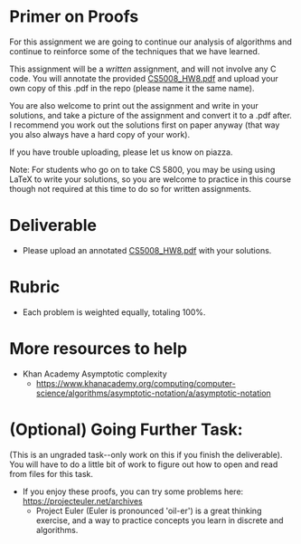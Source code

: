 # Primer on Proofs

For this assignment we are going to continue our analysis of algorithms and continue to reinforce some of the techniques that we have learned.

This assignment will be a *written* assignment, and will not involve any C code. You will annotate the provided [CS5008_HW8.pdf](./CS5008_HW8.pdf) and upload your own copy of this .pdf in the repo (please name it the same name). 

You are also welcome to print out the assignment and write in your solutions, and take a picture of the assignment and convert it to a .pdf after. I recommend you work out the solutions first on paper anyway (that way you also always have a hard copy of your work). 

If you have trouble uploading, please let us know on piazza. 

Note: For students who go on to take CS 5800, you may be using using LaTeX to write your solutions, so you are welcome to practice in this course though not required at this time to do so for written assignments.

# Deliverable

- Please upload an annotated [CS5008_HW8.pdf](./CS5008_HW8.pdf) with your solutions.

# Rubric

- Each problem is weighted equally, totaling 100%.

# More resources to help

- Khan Academy Asymptotic complexity
    - https://www.khanacademy.org/computing/computer-science/algorithms/asymptotic-notation/a/asymptotic-notation

# (Optional) Going Further Task:

(This is an ungraded task--only work on this if you finish the deliverable). You will have to do a little bit of work to figure out how to open and read from files for this task.

- If you enjoy these proofs, you can try some problems here: https://projecteuler.net/archives
    - Project Euler (Euler is pronounced 'oil-er') is a great thinking exercise, and a way to practice concepts you learn in discrete and algorithms.
